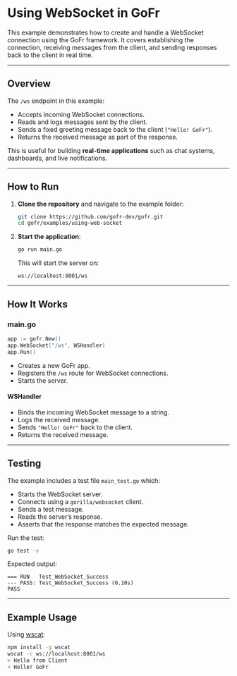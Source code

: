 # Using WebSocket in GoFr

This example demonstrates how to create and handle a WebSocket connection using the GoFr framework.
It covers establishing the connection, receiving messages from the client, and sending responses back to the client in real time.

---

## Overview

The `/ws` endpoint in this example:

* Accepts incoming WebSocket connections.
* Reads and logs messages sent by the client.
* Sends a fixed greeting message back to the client (`"Hello! GoFr"`).
* Returns the received message as part of the response.

This is useful for building **real-time applications** such as chat systems, dashboards, and live notifications.

---

## How to Run

1. **Clone the repository** and navigate to the example folder:

   ```bash
   git clone https://github.com/gofr-dev/gofr.git
   cd gofr/examples/using-web-socket
   ```

2. **Start the application**:

   ```bash
   go run main.go
   ```

   This will start the server on:

   ```
   ws://localhost:8001/ws
   ```

---

## How It Works

### main.go

```go
app := gofr.New()
app.WebSocket("/ws", WSHandler)
app.Run()
```

* Creates a new GoFr app.
* Registers the `/ws` route for WebSocket connections.
* Starts the server.

#### WSHandler

* Binds the incoming WebSocket message to a string.
* Logs the received message.
* Sends `"Hello! GoFr"` back to the client.
* Returns the received message.

---

## Testing

The example includes a test file `main_test.go` which:

* Starts the WebSocket server.
* Connects using a `gorilla/websocket` client.
* Sends a test message.
* Reads the server’s response.
* Asserts that the response matches the expected message.

Run the test:

```bash
go test -v
```

Expected output:

```
=== RUN   Test_WebSocket_Success
--- PASS: Test_WebSocket_Success (0.10s)
PASS
```

---

## Example Usage

Using [wscat](https://github.com/websockets/wscat):

```bash
npm install -g wscat
wscat -c ws://localhost:8001/ws
> Hello from Client
< Hello! GoFr
```

